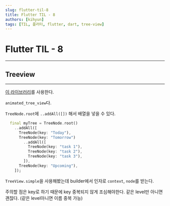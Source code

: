 ```yaml
---
slug: flutter-til-8
title: Flutter TIL - 8
authors: [kihyun]
tags: [TIL, 플러터, flutter, dart, tree-view]
---
```


# Flutter TIL - 8
---

## Treeview
---

[이 라이브러리](https://pub.dev/packages/animated_tree_view)를 사용한다.

`animated_tree_view`다.

`TreeNode.root`에 `..addAll([])` 해서 배열을 넣을 수 있다.

```dart
  final myTree = TreeNode.root()
    ..addAll([
      TreeNode(key: "Today"),
      TreeNode(key: "Tomorrow")
        ..addAll([
          TreeNode(key: "task 1"),
          TreeNode(key: "task 2"),
          TreeNode(key: "task 3"),
        ]),
      TreeNode(key: "Upcoming"),
    ]);
```

`TreeView.simple`을 사용해봤는데 builder에서 인자로 `context`, `node`를 받는다.

주의할 점은 key로 하기 때문에 key 중복되지 않게 조심해야한다. 같은 level만 아니면 괜찮다. (같은 level아니면 이름 중복 가능)